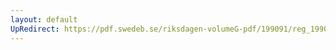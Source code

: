 ```yaml
---
layout: default
UpRedirect: https://pdf.swedeb.se/riksdagen-volumeG-pdf/199091/reg_199091/reg_199091_0284.pdf
---
```

